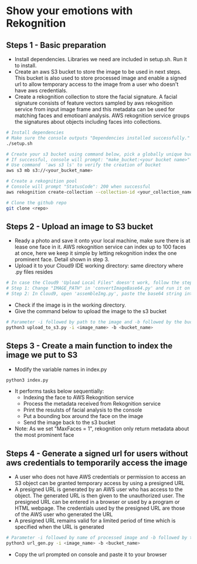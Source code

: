 # Show your emotions with Rekognition
<!-- TODO -->
<!-- Elaboration about the aws services used here S3 Rekognition Lambda -->
<!-- list the pre-requisites for the workshop -->
## Steps 1 - Basic preparation
 - Install dependencies. Libraries we need are included in setup.sh. Run it to install.
 - Create an aws S3 bucket to store the image to be used in next steps. This bucket is also used to store processed image and enable a signed url to allow temporary access to the image from a user who doesn't have aws credentials. 
 - Create a rekognition collection to store the facial signature. A facial signature consists of feature vectors sampled by aws rekognition service from input image frame and this metadata can be used for matching faces and emotioanl analysis. AWS rekognition service groups the signatures about objects including faces into collections. 
```bash
# Install dependencies
# Make sure the console outputs "Dependencies installed successfully." 
./setup.sh

# Create your s3 bucket using command below, pick a globally unique bucket name. This bucket name will be used in next steps. Name can be a mixture of lowercase letters and numbers.
# If successful, console will prompt: "make_bucket:<your bucket name>"
# Use command  'aws s3 ls' to verify the creation of bucket
aws s3 mb s3://<your_bucket_name>

# Create a rekognition pool 
# Console will prompt "StatusCode": 200 when successful
aws rekognition create-collection --collection-id <your_collection_name>

# Clone the github repo
git clone <repo>
```

## Steps 2 - Upload an image to S3 bucket
 - Ready a photo and save it onto your local machine, make sure there is at lease one face in it. AWS rekognition service can index up to 100 faces at once, here we keep it simple by letting rekognition index the one prominent face. Detail shown in step 3.
 - Upload it to your Cloud9 IDE working directory: same directory where .py files resides
 ```bash
# In case the Cloud9 'Upload Local Files" doesn't work, follow the steps below:
# Step 1: Change "IMAGE_PATH" in 'convertImageBase64.py' and run it on local machine against the image file
# Step 2: In Cloud9, open 'assembleImg.py', paste the base64 string into the designated place, and change the new image name, then run it. An image will be created.
```
 - Check if the image is in the working directory.
 - Give the command below to upload the image to the s3 bucket
```bash
# Parameter -i followed by path to the image and -b followed by the bucket name are required
python3 upload_to_s3.py -i <image_name> -b <bucket_name>
```

## Steps 3 - Create a main function to index the image we put to S3 
 - Modify the variable names in index.py 
```bash
python3 index.py
```
 - It performs tasks below sequentially: 
    - Indexing the face to AWS Rekognition service 
    - Process the metadata received from Rekognition service 
    - Print the resulsts of facial analysis to the console
    - Put a bounding box around the face on the image 
    - Send the image back to the s3 bucket 
 - Note: As we set "MaxFaces = 1", rekognition only return metadata about the most prominent face

## Steps 4 - Generate a signed url for users without aws credentials to temporarily access the image
 - A user who does not have AWS credentials or permission to access an S3 object can be granted temporary access by using a presigned URL
 - A presigned URL is generated by an AWS user who has access to the object. The generated URL is then given to the unauthorized user. The presigned URL can be entered in a browser or used by a program or HTML webpage. The credentials used by the presigned URL are those of the AWS user who generated the URL
 - A presigned URL remains valid for a limited period of time which is specified when the URL is generated
```bash
# Parameter -i followed by name of processed image and -b followed by the bucket name are required
python3 url_gen.py -i <image_name> -b <bucket_name>
```
 - Copy the url prompted on console and paste it to your browser